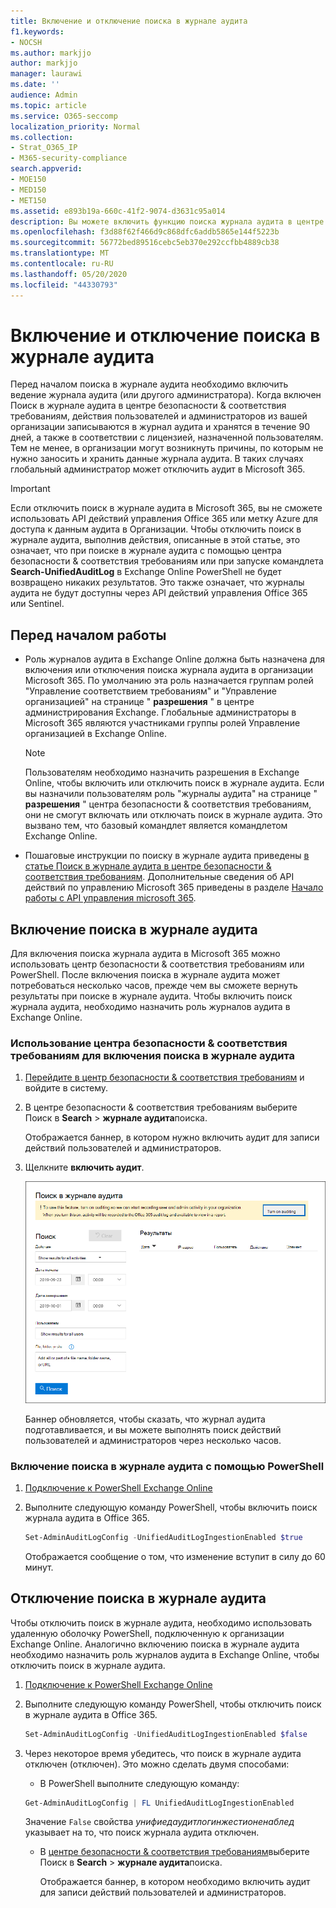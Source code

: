 ```yaml
---
title: Включение и отключение поиска в журнале аудита
f1.keywords:
- NOCSH
ms.author: markjjo
author: markjjo
manager: laurawi
ms.date: ''
audience: Admin
ms.topic: article
ms.service: O365-seccomp
localization_priority: Normal
ms.collection:
- Strat_O365_IP
- M365-security-compliance
search.appverid:
- MOE150
- MED150
- MET150
ms.assetid: e893b19a-660c-41f2-9074-d3631c95a014
description: Вы можете включить функцию поиска журнала аудита в центре безопасности & соответствия требованиям. Если вы передумали, вы можете включить его в любое время. Если поиск в журнале аудита отключен, администраторы не могут выполнять поиск действий пользователей и администраторов в журнале аудита Microsoft 365 в Организации.
ms.openlocfilehash: f3d88f62f466d9c868dfc6addb5865e144f5223b
ms.sourcegitcommit: 56772bed89516cebc5eb370e292ccfbb4889cb38
ms.translationtype: MT
ms.contentlocale: ru-RU
ms.lasthandoff: 05/20/2020
ms.locfileid: "44330793"
---
```

# <a name="turn-audit-log-search-on-or-off"></a>Включение и отключение поиска в журнале аудита

Перед началом поиска в журнале аудита необходимо включить ведение журнала аудита (или другого администратора). Когда включен Поиск в журнале аудита в центре безопасности & соответствия требованиям, действия пользователей и администраторов из вашей организации записываются в журнал аудита и хранятся в течение 90 дней, а также в соответствии с лицензией, назначенной пользователям. Тем не менее, в организации могут возникнуть причины, по которым не нужно заносить и хранить данные журнала аудита. В таких случаях глобальный администратор может отключить аудит в Microsoft 365.

> [!IMPORTANT]
> Если отключить поиск в журнале аудита в Microsoft 365, вы не сможете использовать API действий управления Office 365 или метку Azure для доступа к данным аудита в Организации. Чтобы отключить поиск в журнале аудита, выполнив действия, описанные в этой статье, это означает, что при поиске в журнале аудита с помощью центра безопасности & соответствия требованиям или при запуске командлета **Search-UnifiedAuditLog** в Exchange Online PowerShell не будет возвращено никаких результатов. Это также означает, что журналы аудита не будут доступны через API действий управления Office 365 или Sentinel.
  
## <a name="before-you-begin"></a>Перед началом работы

- Роль журналов аудита в Exchange Online должна быть назначена для включения или отключения поиска журнала аудита в организации Microsoft 365. По умолчанию эта роль назначается группам ролей "Управление соответствием требованиям" и "Управление организацией" на странице " **разрешения** " в центре администрирования Exchange. Глобальные администраторы в Microsoft 365 являются участниками группы ролей Управление организацией в Exchange Online. 
    
    > [!NOTE]
    > Пользователям необходимо назначить разрешения в Exchange Online, чтобы включить или отключить поиск в журнале аудита. Если вы назначили пользователям роль "журналы аудита" на странице " **разрешения** " центра безопасности & соответствия требованиям, они не смогут включать или отключать поиск в журнале аудита. Это вызвано тем, что базовый командлет является командлетом Exchange Online. 
    
- Пошаговые инструкции по поиску в журнале аудита приведены [в статье Поиск в журнале аудита в центре безопасности & соответствия требованиям](search-the-audit-log-in-security-and-compliance.md). Дополнительные сведения об API действий по управлению Microsoft 365 приведены в разделе [Начало работы с API управления microsoft 365](https://docs.microsoft.com/office/office-365-management-api/get-started-with-office-365-management-apis).
    
## <a name="turn-on-audit-log-search"></a>Включение поиска в журнале аудита

Для включения поиска журнала аудита в Microsoft 365 можно использовать центр безопасности & соответствия требованиям или PowerShell. После включения поиска в журнале аудита может потребоваться несколько часов, прежде чем вы сможете вернуть результаты при поиске в журнале аудита. Чтобы включить поиск журнала аудита, необходимо назначить роль журналов аудита в Exchange Online.
  
### <a name="use-the-security--compliance-center-to-turn-on-audit-log-search"></a>Использование центра безопасности & соответствия требованиям для включения поиска в журнале аудита

1. [Перейдите в центр безопасности & соответствия требованиям](https://protection.office.com) и войдите в систему.

2. В центре безопасности & соответствия требованиям выберите Поиск в **Search** \> **журнале аудита**поиска.

   Отображается баннер, в котором нужно включить аудит для записи действий пользователей и администраторов.

3. Щелкните **включить аудит**.

    ![Щелкните Включить аудит](../media/39a9d35f-88d0-4bbe-a962-0be2f838e2bf.png)
  
    Баннер обновляется, чтобы сказать, что журнал аудита подготавливается, и вы можете выполнять поиск действий пользователей и администраторов через несколько часов.

### <a name="use-powershell-to-turn-on-audit-log-search"></a>Включение поиска в журнале аудита с помощью PowerShell

1. [Подключение к PowerShell Exchange Online](https://go.microsoft.com/fwlink/p/?LinkID=396554)

2. Выполните следующую команду PowerShell, чтобы включить поиск журнала аудита в Office 365.

    ```powershell
    Set-AdminAuditLogConfig -UnifiedAuditLogIngestionEnabled $true
    ```

    Отображается сообщение о том, что изменение вступит в силу до 60 минут.
  
## <a name="turn-off-audit-log-search"></a>Отключение поиска в журнале аудита

Чтобы отключить поиск в журнале аудита, необходимо использовать удаленную оболочку PowerShell, подключенную к организации Exchange Online. Аналогично включению поиска в журнале аудита необходимо назначить роль журналов аудита в Exchange Online, чтобы отключить поиск в журнале аудита.
  
1. [Подключение к PowerShell Exchange Online](https://go.microsoft.com/fwlink/p/?LinkID=396554)

2. Выполните следующую команду PowerShell, чтобы отключить поиск в журнале аудита в Office 365.

    ```powershell
    Set-AdminAuditLogConfig -UnifiedAuditLogIngestionEnabled $false
    ```

3. Через некоторое время убедитесь, что поиск в журнале аудита отключен (отключен). Это можно сделать двумя способами:

    - В PowerShell выполните следующую команду:

    ```powershell
    Get-AdminAuditLogConfig | FL UnifiedAuditLogIngestionEnabled
    ```

      Значение `False` свойства _унифиедаудитлогинжестионенаблед_ указывает на то, что поиск журнала аудита отключен. 

    - В [центре безопасности & соответствия требованиям](https://protection.office.com)выберите Поиск в **Search** \> **журнале аудита**поиска.

      Отображается баннер, в котором необходимо включить аудит для записи действий пользователей и администраторов.